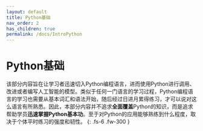 ```yaml
---
layout: default
title: Python基础
nav_order: 2
has_children: true
permalink: /docs/IntroPython
---
```


# Python基础

该部分内容旨在让学习者迅速切入Python编程语言，进而使用Python进行调用、改进或者编写人工智能的模型。类似于任何一门语言的学习过程，Python编程语言的学习也需要从基本词汇和语法开始，随后经过日进月累得练习，才可以说对这么语言有所熟悉。因此，本部分内容并不追求**全面覆盖**Python的知识，而是追求帮助学员**迅速掌握Python基本功**。至于对Python的应用能够熟练到什么程度，取决于个体平时练习的强度和韧性。
{: .fs-6 .fw-300 }
